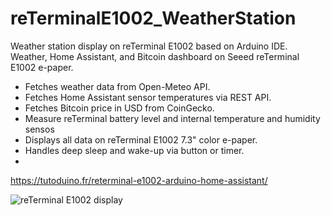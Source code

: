 # reTerminalE1002_WeatherStation
Weather station display on reTerminal E1002 based on Arduino IDE.
Weather, Home Assistant, and Bitcoin dashboard on Seeed reTerminal E1002 e-paper.
- Fetches weather data from Open-Meteo API.
- Fetches Home Assistant sensor temperatures via REST API.
- Fetches Bitcoin price in USD from CoinGecko.
- Measure reTerminal battery level and internal temperature and humidity sensos
- Displays all data on reTerminal E1002 7.3" color e-paper.
- Handles deep sleep and wake-up via button or timer.
- 
https://tutoduino.fr/reterminal-e1002-arduino-home-assistant/

![reTerminal E1002 display](https://tutoduino.fr/ookoorsa/2025/10/reTerminal-Arduino-EN.jpg)

